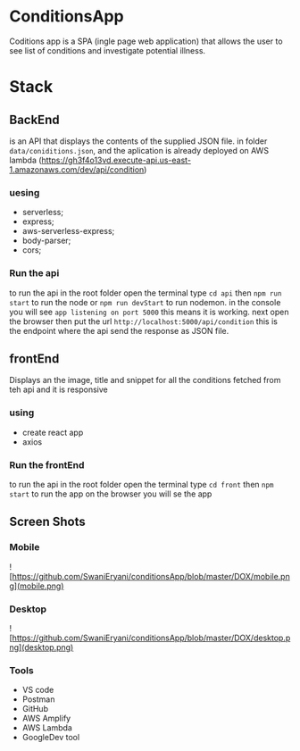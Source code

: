 # ConditionsApp
Coditions app is a SPA (ingle page web application) that allows the user to see list of conditions and investigate potential illness.

# Stack

## BackEnd
is an API that displays the contents of the supplied JSON file. in folder `data/coniditions.json`, and the aplication is already deployed  on AWS lambda (https://gh3f4o13vd.execute-api.us-east-1.amazonaws.com/dev/api/condition)

### uesing 
- serverless;
- express;
- aws-serverless-express;
- body-parser;
- cors;

### Run the api
to run the api in the root folder open the terminal type `cd api` then `npm run start` to run the node or `npm run devStart` to run nodemon.
in the console you will see `app listening on port 5000` this means it is working. next open the browser then put the url `http://localhost:5000/api/condition` this is the endpoint where the api send the response as JSON file.

## frontEnd 

Displays an the image, title and snippet for all the conditions fetched from teh api and it is responsive 

### using 
- create react app
- axios

### Run the frontEnd
to run the api in the root folder open the terminal type `cd front` then `npm  start` to run the app on the browser you will se the app 

## Screen Shots

### Mobile

![https://github.com/SwaniEryani/conditionsApp/blob/master/DOX/mobile.png](mobile.png) 

### Desktop

![https://github.com/SwaniEryani/conditionsApp/blob/master/DOX/desktop.png](desktop.png) 

### Tools
- VS code 
- Postman
- GitHub
- AWS Amplify
- AWS Lambda
- GoogleDev tool
